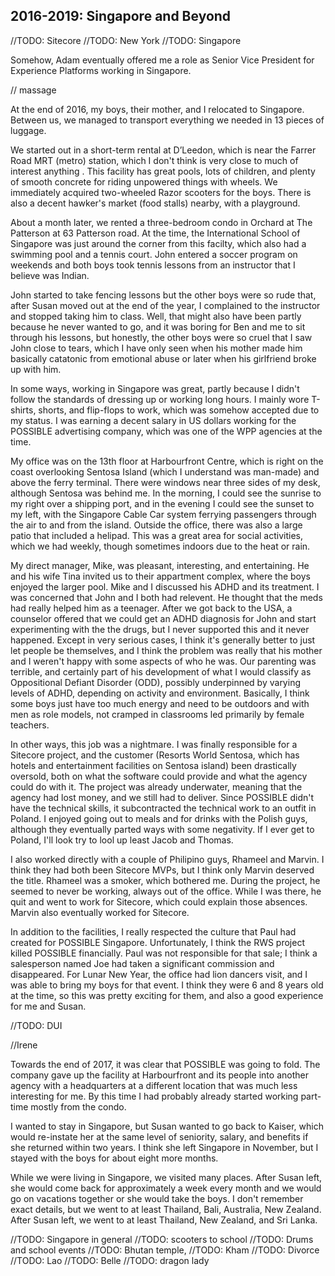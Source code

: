 ## 2016-2019: Singapore and Beyond



//TODO: Sitecore
//TODO: New York
//TODO: Singapore


Somehow, Adam eventually offered me a role as Senior Vice President for Experience Platforms working in Singapore. 


// massage


At the end of 2016, my boys, their mother, and I relocated to Singapore. Between us, we managed to transport everything we needed in 13 pieces of luggage. 

We started out in a short-term rental at D’Leedon, which is near the Farrer Road MRT (metro) station, which I don't think is very close to much of interest anything . This facility has great pools, lots of children, and plenty of smooth concrete for riding unpowered things with wheels. We immediately acquired two-wheeled Razor scooters for the boys. There is also a decent hawker's market (food stalls) nearby, with a playground.

About a month later, we rented a three-bedroom condo in Orchard at The Patterson at 63 Patterson road. At the time, the International School of Singapore was just around the corner from this facilty, which also had a swimming pool and a tennis court. John entered a soccer program on weekends and both boys took tennis lessons from an instructor that I believe was Indian.

John started to take fencing lessons but the other boys were so rude that, after Susan moved out at the end of the year, I complained to the instructor and stopped taking him to class. Well, that might also have been partly because he never wanted to go, and it was boring for Ben and me to sit through his lessons, but honestly, the other boys were so cruel that I saw John close to tears, which I have only seen when his mother made him basically catatonic from emotional abuse or later when his girlfriend broke up with him.

In some ways, working in Singapore was great, partly because I didn't follow the standards of dressing up or working long hours. I mainly wore T-shirts, shorts, and flip-flops to work, which was somehow accepted due to my status. I was earning a decent salary in US dollars working for the POSSIBLE advertising company, which was one of the WPP agencies at the time.

My office was on the 13th floor at Harbourfront Centre, which is right on the coast overlooking Sentosa Island (which I understand was man-made) and above the ferry terminal. There were windows near three sides of my desk, although Sentosa was behind me. In the morning, I could see the sunrise to my right over a shipping port, and in the evening I could see the sunset to my left, with the Singapore Cable Car system ferrying passengers through the air to and from the island. Outside the office, there was also a large patio that included a helipad. This was a great area for social activities, which we had weekly, though sometimes indoors due to the heat or rain. 

My direct manager, Mike, was pleasant, interesting, and entertaining. He and his wife Tina invited us to their appartment complex, where the boys enjoyed the larger pool. Mike and I discussed his ADHD and its treatment. I was concerned that John and I both had relevent. He thought that the meds had really helped him as a teenager. After we got back to the USA, a counselor offered that we could get an ADHD diagnosis for John and start experimenting with the the drugs, but I never supported this and it never happened. Except in very serious cases, I think it's generally better to just let people be themselves, and I think the problem was really that his mother and I weren't happy with some aspects of who he was. Our parenting was terrible, and certainly part of his development of what I would classify as Oppositional Defiant Disorder (ODD), possibly underpinned by varying levels of ADHD, depending on activity and environment. Basically, I think some boys just have too much energy and need to be outdoors and with men as role models, not cramped in classrooms led primarily by female teachers. 

In other ways, this job was a nightmare. I was finally responsible for a Sitecore project, and the customer (Resorts World Sentosa, which has hotels and entertainment facilities on Sentosa island)  been drastically oversold, both on what the software could provide and what the agency could do with it. The project was already underwater, meaning that the agency had lost money, and we still had to deliver. Since POSSIBLE didn't have the technical skills, it subcontracted the technical work to an outfit in Poland. I enjoyed going out to meals and for drinks with the Polish guys, although they eventually parted ways with some negativity. If I ever get to Poland, I'll look try to lool up least Jacob and Thomas.

I also worked directly with a couple of Philipino guys, Rhameel and Marvin. I think they had both been Sitecore MVPs, but I think only Marvin deserved the title. Rhameel was a smoker, which bothered me. During the project, he seemed to never be working, always out of the office. While I was there, he quit and went to work for Sitecore, which could explain those absences. Marvin also eventually worked for Sitecore.

In addition to the facilities, I really respected the culture that Paul had created for POSSIBLE Singapore. Unfortunately, I think the RWS project killed POSSIBLE financially. Paul was not responsible for that sale; I think a salesperson named Joe had taken a significant commission and disappeared. For Lunar New Year, the office had lion dancers visit, and I was able to bring my boys for that event. I think they were 6 and 8 years old at the time, so this was pretty exciting for them, and also a good experience for me and Susan.

//TODO: DUI

//Irene

Towards the end of 2017, it was clear that POSSIBLE was going to fold. The company gave up the facility at Harbourfront and its people into another agency with a headquarters at a different location that was much less interesting for me. By this time I had probably already started working part-time mostly from the condo.

I wanted to stay in Singapore, but Susan wanted to go back to Kaiser, which would re-instate her at the same level of seniority, salary, and benefits if she returned within two years. I think she left Singapore in November, but I stayed with the boys for about eight more months.

While we were living in Singapore, we visited many places. After Susan left, she would come back for approximately a week every month and we would go on vacations together or she would take the boys. I don't remember exact details, but we went to at least Thailand, Bali, Australia, New Zealand. After Susan left, we went to at least Thailand, New Zealand, and Sri Lanka.

//TODO: Singapore in general
//TODO: scooters to school
//TODO: Drums and school events
//TODO: Bhutan temple, 
//TODO: Kham
//TODO: Divorce
//TODO: Lao
//TODO: Belle
//TODO: dragon lady